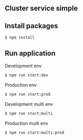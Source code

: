 ## Cluster service simple

## Install packages 
```bash
$ npm install
```

## Run application
Development env
```bash
$ npm run start:dev
```

Production env
```bash
$ npm run start:prod
```

Development multi env
```bash
$ npm run start:multi
```

Production multi env
```bash
$ npm run start:multi:prod
```